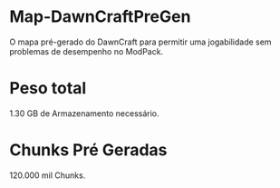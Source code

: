 # Map-DawnCraftPreGen

O mapa pré-gerado do DawnCraft para permitir uma jogabilidade sem problemas de desempenho no ModPack.

# Peso total

1.30 GB de Armazenamento necessário.

# Chunks Pré Geradas

120.000 mil Chunks.
